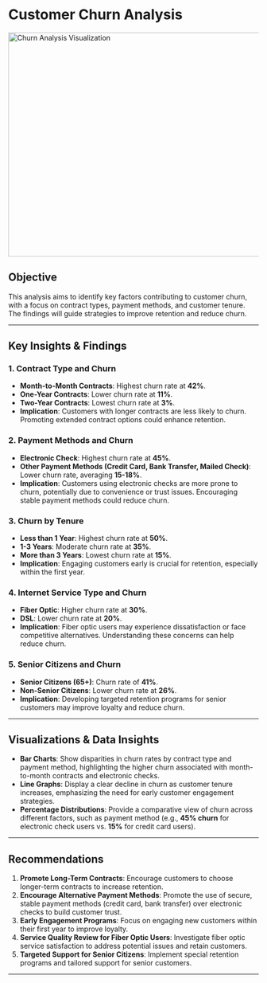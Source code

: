 # Customer Churn Analysis

<img src="https://res.cloudinary.com/dgwuwwqom/image/upload/v1730959013/churn%20telecom.jpg" alt="Churn Analysis Visualization" width="800" height="450">

## Objective
This analysis aims to identify key factors contributing to customer churn, with a focus on contract types, payment methods, and customer tenure. The findings will guide strategies to improve retention and reduce churn.

---

## Key Insights & Findings

### 1. Contract Type and Churn
- **Month-to-Month Contracts**: Highest churn rate at **42%**.
- **One-Year Contracts**: Lower churn rate at **11%**.
- **Two-Year Contracts**: Lowest churn rate at **3%**.
- **Implication**: Customers with longer contracts are less likely to churn. Promoting extended contract options could enhance retention.

### 2. Payment Methods and Churn
- **Electronic Check**: Highest churn rate at **45%**.
- **Other Payment Methods (Credit Card, Bank Transfer, Mailed Check)**: Lower churn rate, averaging **15-18%**.
- **Implication**: Customers using electronic checks are more prone to churn, potentially due to convenience or trust issues. Encouraging stable payment methods could reduce churn.

### 3. Churn by Tenure
- **Less than 1 Year**: Highest churn rate at **50%**.
- **1-3 Years**: Moderate churn rate at **35%**.
- **More than 3 Years**: Lowest churn rate at **15%**.
- **Implication**: Engaging customers early is crucial for retention, especially within the first year.

### 4. Internet Service Type and Churn
- **Fiber Optic**: Higher churn rate at **30%**.
- **DSL**: Lower churn rate at **20%**.
- **Implication**: Fiber optic users may experience dissatisfaction or face competitive alternatives. Understanding these concerns can help reduce churn.

### 5. Senior Citizens and Churn
- **Senior Citizens (65+)**: Churn rate of **41%**.
- **Non-Senior Citizens**: Lower churn rate at **26%**.
- **Implication**: Developing targeted retention programs for senior customers may improve loyalty and reduce churn.

---

## Visualizations & Data Insights

- **Bar Charts**: Show disparities in churn rates by contract type and payment method, highlighting the higher churn associated with month-to-month contracts and electronic checks.
- **Line Graphs**: Display a clear decline in churn as customer tenure increases, emphasizing the need for early customer engagement strategies.
- **Percentage Distributions**: Provide a comparative view of churn across different factors, such as payment method (e.g., **45% churn** for electronic check users vs. **15%** for credit card users).

---

## Recommendations
1. **Promote Long-Term Contracts**: Encourage customers to choose longer-term contracts to increase retention.
2. **Encourage Alternative Payment Methods**: Promote the use of secure, stable payment methods (credit card, bank transfer) over electronic checks to build customer trust.
3. **Early Engagement Programs**: Focus on engaging new customers within their first year to improve loyalty.
4. **Service Quality Review for Fiber Optic Users**: Investigate fiber optic service satisfaction to address potential issues and retain customers.
5. **Targeted Support for Senior Citizens**: Implement special retention programs and tailored support for senior customers.

---
